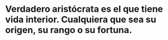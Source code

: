 # Verdadero aristócrata es el que tiene vida interior. Cualquiera que sea su origen, su rango o su fortuna.